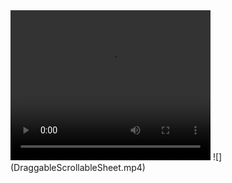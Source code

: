 
<video width="320" height="240" controls>
  <source src=DraggableScrollableSheet.mp4" type="video/mp4">
</video>
![](DraggableScrollableSheet.mp4)
